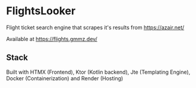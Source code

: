 # FlightsLooker

Flight ticket search engine that scrapes it's results from https://azair.net/

Available at https://flights.gmmz.dev/

## Stack
Built with HTMX (Frontend), Ktor (Kotlin backend), Jte (Templating Engine), Docker (Containerization) and Render (Hosting)
